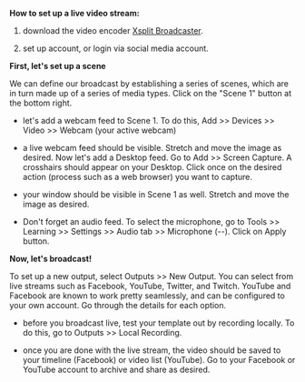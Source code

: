 **How to set up a live video stream:**

1) download the video encoder [Xsplit Broadcaster](https://www.xsplit.com/broadcaster/download).

2) set up account, or login via social media account.

**First, let's set up a scene**

We can define our broadcast by establishing a series of scenes, which are in turn made up of a series of media types. Click on the "Scene 1" button at the bottom right.

* let's add a webcam feed to Scene 1. To do this, Add >> Devices >> Video >> Webcam (your active webcam)

* a live webcam feed should be visible. Stretch and move the image as desired. Now let's add a Desktop feed. Go to Add >> Screen Capture. A crosshairs should appear on your Desktop. Click once on the desired action (process such as a web browser) you want to capture. 

* your window should be visible in Scene 1 as well. Stretch and move the image as desired.

* Don't forget an audio feed. To select the microphone, go to Tools >> Learning >> Settings >> Audio tab >> Microphone (--). Click on Apply button.

**Now, let's broadcast!**

To set up a new output, select Outputs >> New Output. You can select from live streams such as Facebook, YouTube, Twitter, and Twitch. YouTube and Facebook are known to work pretty seamlessly, and can be configured to your own account. Go through the details for each option. 

* before you broadcast live, test your template out by recording locally. To do this, go to Outputs >> Local Recording.

* once you are done with the live stream, the video should be saved to your timeline (Facebook) or video list (YouTube). Go to your Facebook or YouTube account to archive and share as desired.
